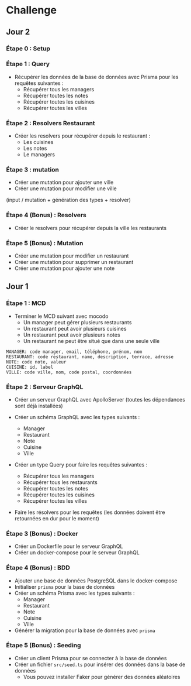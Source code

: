 # Challenge

## Jour 2

### Étape 0 : Setup



### Étape 1 : Query

- Récupérer les données de la base de données avec Prisma pour les requêtes suivantes :
  - Récupérer tous les managers
  - Récupérer toutes les notes
  - Récupérer toutes les cuisines
  - Récupérer toutes les villes

### Étape 2 : Resolvers Restaurant

- Créer les resolvers pour récupérer depuis le restaurant :
  - Les cuisines
  - Les notes
  - Le managers

### Étape 3 : mutation

- Créer une mutation pour ajouter une ville
- Créer une mutation pour modifier une ville

(input / mutation + génération des types + resolver)

### Étape 4 (Bonus) : Resolvers

- Créer le resolvers pour récupérer depuis la ville les restaurants

### Étape 5 (Bonus) : Mutation

- Créer une mutation pour modifier un restaurant
- Créer une mutation pour supprimer un restaurant
- Créer une mutation pour ajouter une note

## Jour 1

### Étape 1 : MCD

- Terminer le MCD suivant avec mocodo 
  - Un manager peut gérer plusieurs restaurants
  - Un restaurant peut avoir plusieurs cuisines
  - Un restaurant peut avoir plusieurs notes
  - Un restaurant ne peut être situé que dans une seule ville

```mocodo
MANAGER: code manager, email, téléphone, prénom, nom
RESTAURANT: code restaurant, name, description, terrace, adresse
NOTE: code note, valeur
CUISINE: id, label
VILLE: code ville, nom, code postal, coordonnées
```

### Étape 2 : Serveur GraphQL

- Créer un serveur GraphQL avec ApolloServer (toutes les dépendances sont déjà installées)
- Créer un schéma GraphQL avec les types suivants :
  - Manager
  - Restaurant
  - Note
  - Cuisine
  - Ville
- Créer un type Query pour faire les requêtes suivantes :
  - Récupérer tous les managers
  - Récupérer tous les restaurants
  - Récupérer toutes les notes
  - Récupérer toutes les cuisines
  - Récupérer toutes les villes

- Faire les résolvers pour les requêtes (les données doivent être retournées en dur pour le moment)

### Étape 3 (Bonus) : Docker

- Créer un Dockerfile pour le serveur GraphQL
- Créer un docker-compose pour le serveur GraphQL

### Étape 4 (Bonus) : BDD

- Ajouter une base de données PostgreSQL dans le docker-compose
- Initialiser `prisma` pour la base de données
- Créer un schéma Prisma avec les types suivants :
  - Manager
  - Restaurant
  - Note
  - Cuisine
  - Ville
- Générer la migration pour la base de données avec `prisma`

### Étape 5 (Bonus) : Seeding

- Créer un client Prisma pour se connecter à la base de données
- Créer un fichier `src/seed.ts` pour insérer des données dans la base de données
  - Vous pouvez installer Faker pour générer des données aléatoires

